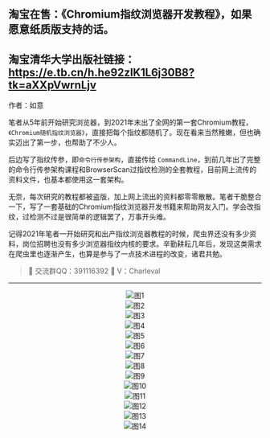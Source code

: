 ## 淘宝在售：《Chromium指纹浏览器开发教程》，如果愿意纸质版支持的话。

## 淘宝清华大学出版社链接：https://e.tb.cn/h.he92zIK1L6j30B8?tk=aXXpVwrnLjv 

作者：如意

笔者从5年前开始研究浏览器，到2021年末出了全网的第一套Chromium教程，`《Chromium随机指纹浏览器》`，直接把每个指纹都随机了。现在看来当然稚嫩，但也确实迈出了第一步，也帮助了不少人。

后边写了指纹传参，即`命令行传参架构`，直接传给 `CommandLine`，到前几年出了完整的命令行传参架构课程和BrowserScan过指纹检测的全套教程，目前网上流传的资料文件，也基本都使用这一套架构。

无奈，每次研究的教程都被盗版，加上网上流出的资料都零零散散。笔者干脆整合一下，写了一套基础的Chromium指纹浏览器开发书籍来帮助网友入门。学会改指纹，过检测不过是很简单的逻辑罢了，万事开头难。

记得2021年笔者一开始研究和出产指纹浏览器教程的时候，爬虫界还没有多少资料，岗位招聘也没有多少浏览器指纹内核的要求。辛勤耕耘几年后，发现这类需求在爬虫里也逐渐产生，也算是参与了一点技术进程的改变，诸君共勉。


> 🚀 交流群QQ：391116392
> 🧪 V：Charleval
---
<div align="center">
  <img src="media/chromium指纹浏览器开发教程_01.png" alt="图1">
</div>

<div align="center">
  <img src="media/chromium指纹浏览器开发教程_02.png" alt="图2">
</div>

<div align="center">
  <img src="media/chromium指纹浏览器开发教程_03.png" alt="图3">
</div>

<div align="center">
  <img src="media/chromium指纹浏览器开发教程_04.png" alt="图4">
</div>

<div align="center">
  <img src="media/chromium指纹浏览器开发教程_05.png" alt="图5">
</div>

<div align="center">
  <img src="media/chromium指纹浏览器开发教程_06.png" alt="图6">
</div>

<div align="center">
  <img src="media/chromium指纹浏览器开发教程_07.png" alt="图7">
</div>

<div align="center">
  <img src="media/chromium指纹浏览器开发教程_08.png" alt="图8">
</div>

<div align="center">
  <img src="media/chromium指纹浏览器开发教程_09.png" alt="图9">
</div>

<div align="center">
  <img src="media/chromium指纹浏览器开发教程_10.png" alt="图10">
</div>

<div align="center">
  <img src="media/chromium指纹浏览器开发教程_11.png" alt="图11">
</div>

<div align="center">
  <img src="media/chromium指纹浏览器开发教程_12.png" alt="图12">
</div>

<div align="center">
  <img src="media/chromium指纹浏览器开发教程_13.png" alt="图13">
</div>

<div align="center">
  <img src="media/chromium指纹浏览器开发教程_14.png" alt="图14">
</div>
